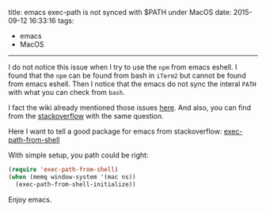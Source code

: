 title: emacs exec-path is not synced with $PATH under MacOS
date: 2015-09-12 16:33:16
tags:
  - emacs
  - MacOS
---

I do not notice this issue when I try to use the `npm` from emacs eshell.
I found that the `npm` can be found from bash in `iTerm2` but cannot be found from emacs eshell.
Then I notice that the emacs do not sync the interal `PATH` with what you can check from `bash`.


<!--more-->

I fact the wiki already mentioned those issues [here](http://emacswiki.org/emacs/EmacsApp).
And also, you can find from the [stackoverflow](http://stackoverflow.com/questions/16676826/making-the-path-and-other-environment-variables-available-in-emacs) with the same question.

Here I want to tell a good package for emacs from stackoverflow:
[exec-path-from-shell](https://github.com/purcell/exec-path-from-shell)

With simple setup, you path could be right:
```lisp
(require 'exec-path-from-shell)
(when (memq window-system '(mac ns))
  (exec-path-from-shell-initialize))
```

Enjoy emacs.

